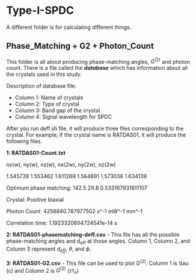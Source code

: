 # Type-I-SPDC
A different folder is for calculating different things.
## **Phase_Matching + G2 + Photon_Count** 
This folder is all about producing phase-matching angles, $G^{(2)}$ and photon count. There is a file called the ***database*** which has information about all the crystals used in this study. 

Description of database file: 
- Column 1: Name of crystals
- Column 2: Type of crystal
- Column 3: Band gap of the crystal
- Column 4: Signal wavelength for SPDC

After you run deff.sh file, it will produce three files corresponding to the crystal. For example, if the crystal name is RATDAS01, it will produce the following files.

**1: RATDAS01-Count.txt**

nx(w), ny(w), nz(w), nx(2w), ny(2w), nz(2w)

1.545739 1.553462 1.611269 1.564891 1.573036 1.634139

Optimum phase matching: 142.5 29.8 0.533167931611107

Crystal: Positive biaxial

Photon Count: 4258840.787977502 s^-1 mW^-1 mm^-1

Correlation time: 1.1923320604724541e-14 s

**2: RATDAS01-phasematching-deff.csv** - This file has all the possible phase-matching angles and d<sub>eff</sub> at those angles. Column 1, Column 2, and Column 3 represent $d_{eff}$, $\theta$, and $\phi$. 

**3: RATDAS01-G2.csv** - This file can be used to plot $G^{(2)}$. Column 1 is \tau (c) and Column 2 is $G^{(2)}$ ($\tau$$\tau_o$)
